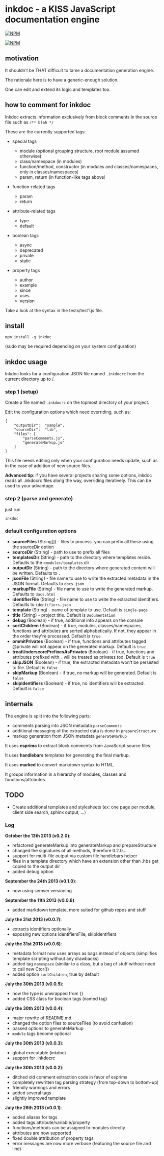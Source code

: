 # inkdoc - a KISS JavaScript documentation engine


[![NPM](https://nodei.co/npm/inkdoc.png?downloads=true&compact=true)](https://nodei.co/npm/inkdoc/)

[![NPM](https://nodei.co/npm-dl/inkdoc.png?months=2)](https://nodei.co/npm/inkdoc/)


## motivation

It shouldn't be THAT difficult to tame a documentation generation engine.

The rationale here is to have a generic-enough solution.

One can edit and extend its logic and templates too.



## how to comment for inkdoc

Inkdoc extracts information exclusively from block comments in the source file such as `/** blah */`

These are the currently supported tags:

* special tags

    * module (optional grouping structure, root module assumed otherwise)
    * class/namespace (in modules)
    * function/method, constructor (in modules and classes/namespaces, only in classes/namespaces)
    * param, return (in function-like tags above)

* function-related tags

    * param
    * return

* attribute-related tags

    * type
    * default

* boolean tags

    * async
    * deprecated
    * private
    * static

* property tags

    * author
    * example
    * since
    * uses
    * version

Take a look at the syntax in the tests/test1.js file.



## install

`npm install -g inkdoc`

(sudo may be required depending on your system configuration)



## inkdoc usage

Inkdoc looks for a configuration JSON file named `.inkdocrc` from the current directory up to /.


### step 1 (setup)

Create a file named `.inkdocrc` on the topmost directory of your project.

Edit the configuration options which need overriding, such as:

```
{
    "outputDir":  "sample",
    "sourceDir":  "lib",
    "files": [
        "parseComments.js",
        "generateMarkup.js"
    ]
}
```

This file needs editing only when your configuration needs update, such as in the case of addition of new source files.

**Advanced tip**: if you have several projects sharing some options, inkdoc reads all .inkdocrc files along the way, overriding iteratively. This can be used to your advantage.


### step 2 (parse and generate)

just run

    inkdoc



### default configuration options

* **sourceFiles**                       (String[]) - files to process. you can prefix all these using the sourceDir option
* **sourceDir**                         (String)   - path to use to prefix all files
* **templatesDir**                      (String)   - path to the directory where templates reside. Defaults to the `<module>/templates` dir
* **outputDir**                         (String)   - path to the directory where generated content will be written. Defaults to `.`
* **jsonFile**                          (String)   - file name to use to write the extracted metadata in the JSON format. Defaults to `docs.json`
* **markupFile**                        (String)   - file name to use to write the generated markup. Defaults to `docs.html`
* **identifierFile**                    (String)   - file name to use to write the extracted identifiers. Defaults to `identifiers.json`
* **template**                          (String)   - name of template to use. Default is `single-page`
* **title**                             (String)   - project title. Default is `Documentation`
* **debug**                             (Boolean)  - if true, additional info appears on the console
* **sortChildren**                      (Boolean)  - if true, modules, classes/namespaces, functions and attributes are sorted alphabetically. If not, they appear in the order they're processed. Default is `true`
* **ommitPrivates**                     (Boolean)  - if true, functions and attributes tagged @private will not appear on the generated markup. Default is `true`
* **treatUnderscorePrefixesAsPrivates** (Boolean)  - if true, functions and attributes prefixed with _ will be treated as privates too. Default is `true`
* **skipJSON**                          (Boolean)  - if true, the extracted metadata won't be persisted to file. Default is `false`
* **skipMarkup**                        (Boolean)  - if true, no markup will be generated. Default is `false`
* **skipIdentifiers**                   (Boolean)  - if true, no identifiers will be extracted. Default is `false`



## internals

The engine is split into the following parts:

* comments parsing into JSON metadata `parseComments`
* additional massaging of the extracted data is done in `prepareStructure`
* markup generation from JSON metadata `generateMarkup`

It uses **esprima** to extract block comments from JavaScript source files.

It uses **handlebars** templates for generating the final markup.

It uses **marked** to convert markdown syntax to HTML.

It groups information in a hierarchy of modules, classes and functions/attributes.



## TODO

* Create additional templates and stylesheets (ex: one page per module, client side search, sphinx output, ...)



### Log

**October the 13th 2013 (v0.2.0)**:

* refactored generateMarkup into generateMarkup and prepareStructure
* changed the signatures of all methods, therefore 0.2.0...
* support for multi-file output via custom file handlebars helper
* files in a template directory which have an extension other than .hbs get copied to the output dir
* added debug option


**September the 24th 2013 (v0.1.0)**:

* now using semver versioning


**September the 11th 2013 (v0.0.8)**:

* added markdown template, more suited for github repos and stuff


**July the 31st 2013 (v0.0.7)**:

* extracts identifiers optionally
* exposing new options identifiersFile, skipIdentifiers


**July the 31st 2013 (v0.0.6)**:

* metadata format now uses arrays as bags instead of objects (simplifies template scripting without any drawbacks)
* added tag `namespace` (similar to a class, but a bag of stuff without need to call new Ctor())
* added option `sortChildren`, true by default


**July the 30th 2013 (v0.0.5)**:

* now the type is unwrapped from {}
* added CSS class for boolean tags (named tag)


**July the 30th 2013 (v0.0.4)**:

* major rewrite of README.md
* changed the option files to sourceFiles (to avoid confusion)
* passed options to generateMarkup
* `module` tags become optional


**July the 30th 2013 (v0.0.3)**:

* global executable (inkdoc)
* support for .inkdocrc


**July the 30th 2013 (v0.0.2)**:

* ditched old comment extraction code in favor of esprima
* completely rewritten tag parsing strategy (from top-down to bottom-up)
* friendly warnings and errors
* added several tags
* slightly improved template


**July the 26th 2013 (v0.0.1)**:

* added aliases for tags
* added tags attribute/variable/property
* functions/methods can be assigned to modules directly
* attributes are now supported
* fixed double attribution of property tags
* error messages are now more verbose (featuring the source file and line)
